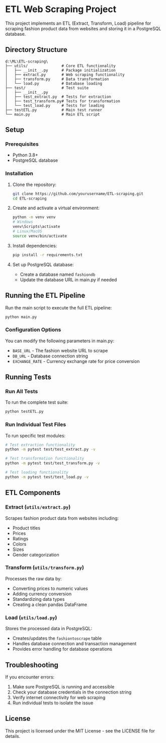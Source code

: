 # ETL Web Scraping Project

This project implements an ETL (Extract, Transform, Load) pipeline for scraping fashion product data from websites and storing it in a PostgreSQL database.

## Directory Structure

```
d:\ML\ETL-scraping\
├── utils/               # Core ETL functionality
│   ├── __init__.py      # Package initialization
│   ├── extract.py       # Web scraping functionality
│   ├── transform.py     # Data transformation
│   └── load.py          # Database loading
├── test/                # Test suite
│   ├── __init__.py
│   ├── test_extract.py  # Tests for extraction
│   ├── test_transform.py# Tests for transformation
│   └── test_load.py     # Tests for loading
├── testETL.py           # Main test runner
└── main.py              # Main ETL script
```

## Setup

### Prerequisites

- Python 3.8+
- PostgreSQL database

### Installation

1. Clone the repository:

   ```bash
   git clone https://github.com/yourusername/ETL-scraping.git
   cd ETL-scraping
   ```

2. Create and activate a virtual environment:

   ```bash
   python -m venv venv
   # Windows
   venv\Scripts\activate
   # Linux/MacOS
   source venv/bin/activate
   ```

3. Install dependencies:

   ```bash
   pip install -r requirements.txt
   ```

4. Set up PostgreSQL database:
   - Create a database named `fashiondb`
   - Update the database URL in main.py if needed

## Running the ETL Pipeline

Run the main script to execute the full ETL pipeline:

```bash
python main.py
```

### Configuration Options

You can modify the following parameters in main.py:

- `BASE_URL` - The fashion website URL to scrape
- `DB_URL` - Database connection string
- `EXCHANGE_RATE` - Currency exchange rate for price conversion

## Running Tests

### Run All Tests

To run the complete test suite:

```bash
python testETL.py
```

### Run Individual Test Files

To run specific test modules:

```bash
# Test extraction functionality
python -m pytest test/test_extract.py -v

# Test transformation functionality
python -m pytest test/test_transform.py -v

# Test loading functionality
python -m pytest test/test_load.py -v
```

## ETL Components

### Extract (`utils/extract.py`)

Scrapes fashion product data from websites including:

- Product titles
- Prices
- Ratings
- Colors
- Sizes
- Gender categorization

### Transform (`utils/transform.py`)

Processes the raw data by:

- Converting prices to numeric values
- Adding currency conversion
- Standardizing data types
- Creating a clean pandas DataFrame

### Load (`utils/load.py`)

Stores the processed data in PostgreSQL:

- Creates/updates the `fashiontoscrape` table
- Handles database connection and transaction management
- Provides error handling for database operations

## Troubleshooting

If you encounter errors:

1. Make sure PostgreSQL is running and accessible
2. Check your database credentials in the connection string
3. Verify internet connectivity for web scraping
4. Run individual tests to isolate the issue

## License

This project is licensed under the MIT License - see the LICENSE file for details.
